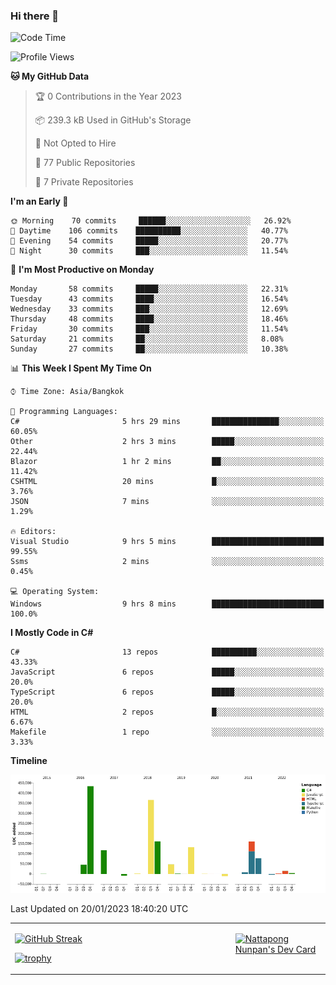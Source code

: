 ### Hi there 👋

<!--START_SECTION:waka-->
![Code Time](http://img.shields.io/badge/Code%20Time-403%20hrs%2050%20mins-blue)

![Profile Views](http://img.shields.io/badge/Profile%20Views-0-blue)

**🐱 My GitHub Data** 

> 🏆 0 Contributions in the Year 2023
 > 
> 📦 239.3 kB Used in GitHub's Storage 
 > 
> 🚫 Not Opted to Hire
 > 
> 📜 77 Public Repositories 
 > 
> 🔑 7 Private Repositories  
 > 
**I'm an Early 🐤** 

```text
🌞 Morning    70 commits     ██████░░░░░░░░░░░░░░░░░░░   26.92% 
🌆 Daytime    106 commits    ██████████░░░░░░░░░░░░░░░   40.77% 
🌃 Evening    54 commits     █████░░░░░░░░░░░░░░░░░░░░   20.77% 
🌙 Night      30 commits     ███░░░░░░░░░░░░░░░░░░░░░░   11.54%

```
📅 **I'm Most Productive on Monday** 

```text
Monday       58 commits     █████░░░░░░░░░░░░░░░░░░░░   22.31% 
Tuesday      43 commits     ████░░░░░░░░░░░░░░░░░░░░░   16.54% 
Wednesday    33 commits     ███░░░░░░░░░░░░░░░░░░░░░░   12.69% 
Thursday     48 commits     ████░░░░░░░░░░░░░░░░░░░░░   18.46% 
Friday       30 commits     ███░░░░░░░░░░░░░░░░░░░░░░   11.54% 
Saturday     21 commits     ██░░░░░░░░░░░░░░░░░░░░░░░   8.08% 
Sunday       27 commits     ██░░░░░░░░░░░░░░░░░░░░░░░   10.38%

```


📊 **This Week I Spent My Time On** 

```text
⌚︎ Time Zone: Asia/Bangkok

💬 Programming Languages: 
C#                       5 hrs 29 mins       ███████████████░░░░░░░░░░   60.05% 
Other                    2 hrs 3 mins        █████░░░░░░░░░░░░░░░░░░░░   22.44% 
Blazor                   1 hr 2 mins         ██░░░░░░░░░░░░░░░░░░░░░░░   11.42% 
CSHTML                   20 mins             █░░░░░░░░░░░░░░░░░░░░░░░░   3.76% 
JSON                     7 mins              ░░░░░░░░░░░░░░░░░░░░░░░░░   1.29%

🔥 Editors: 
Visual Studio            9 hrs 5 mins        █████████████████████████   99.55% 
Ssms                     2 mins              ░░░░░░░░░░░░░░░░░░░░░░░░░   0.45%

💻 Operating System: 
Windows                  9 hrs 8 mins        █████████████████████████   100.0%

```

**I Mostly Code in C#** 

```text
C#                       13 repos            ██████████░░░░░░░░░░░░░░░   43.33% 
JavaScript               6 repos             █████░░░░░░░░░░░░░░░░░░░░   20.0% 
TypeScript               6 repos             █████░░░░░░░░░░░░░░░░░░░░   20.0% 
HTML                     2 repos             █░░░░░░░░░░░░░░░░░░░░░░░░   6.67% 
Makefile                 1 repo              ░░░░░░░░░░░░░░░░░░░░░░░░░   3.33%

```


**Timeline**

![Chart not found](https://raw.githubusercontent.com/aixasz/aixasz/main/charts/bar_graph.png) 


 Last Updated on 20/01/2023 18:40:20 UTC
<!--END_SECTION:waka-->

<table>
<tr>
<td width="70%" valign="top">
 
 [![GitHub Streak](http://github-readme-streak-stats.herokuapp.com?user=aixasz&theme=github-dark&hide_border=true&date_format=%5BY%20%5DM%20j)](https://git.io/streak-stats)

 [![trophy](https://github-profile-trophy.vercel.app/?username=aixasz&theme=onedark)](https://github.com/ryo-ma/github-profile-trophy)
 </td>
<td width="30%" valign="top">
 
<a href="https://app.daily.dev/aixasz"><img src="https://api.daily.dev/devcards/403207936e6547c9a85ea449e9f3abe8.png?r=re8" alt="Nattapong Nunpan's Dev Card"/></a>

 </td>
</tr>
</table>
 
